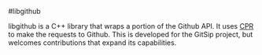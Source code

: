 #libgithub

libgithub is a C++ library that wraps a portion of the Github API. It uses [CPR](https://github.com/whoshuu/cpr/) to make the requests to Github.
This is developed for the GitSip project, but welcomes contributions that expand its capabilities.